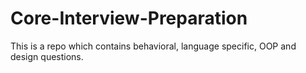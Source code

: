 # Core-Interview-Preparation
This is a repo which contains behavioral, language specific, OOP and design questions.
